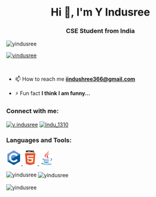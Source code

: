 <h1 align="center">Hi 👋, I'm Y Indusree</h1>
<h3 align="center">CSE Student from India</h3>

<p align="left"> <img src="https://komarev.com/ghpvc/?username=yindusree&label=Profile%20views&color=0e75b6&style=flat" alt="yindusree" /> </p>

<p align="left"> <a href="https://github.com/ryo-ma/github-profile-trophy"><img src="https://github-profile-trophy.vercel.app/?username=yindusree" alt="yindusree" /></a> </p>

<p align="left"> <a href="https://twitter.com/" target="blank"><img src="https://img.shields.io/twitter/follow/?logo=twitter&style=for-the-badge" alt="" /></a> </p>

- 📫 How to reach me **iindushree366@gmail.com**

- ⚡ Fun fact **I think I am funny...**

<h3 align="left">Connect with me:</h3>
<p align="left">
<a href="https://linkedin.com/in/y.indusree" target="blank"><img align="center" src="https://raw.githubusercontent.com/rahuldkjain/github-profile-readme-generator/master/src/images/icons/Social/linked-in-alt.svg" alt="y.indusree" height="30" width="40" /></a>
<a href="https://instagram.com/indu_1310" target="blank"><img align="center" src="https://raw.githubusercontent.com/rahuldkjain/github-profile-readme-generator/master/src/images/icons/Social/instagram.svg" alt="indu_1310" height="30" width="40" /></a>
</p>

<h3 align="left">Languages and Tools:</h3>
<p align="left"> <a href="https://www.cprogramming.com/" target="_blank" rel="noreferrer"> <img src="https://raw.githubusercontent.com/devicons/devicon/master/icons/c/c-original.svg" alt="c" width="40" height="40"/> </a> <a href="https://www.w3.org/html/" target="_blank" rel="noreferrer"> <img src="https://raw.githubusercontent.com/devicons/devicon/master/icons/html5/html5-original-wordmark.svg" alt="html5" width="40" height="40"/> </a> <a href="https://www.java.com" target="_blank" rel="noreferrer"> <img src="https://raw.githubusercontent.com/devicons/devicon/master/icons/java/java-original.svg" alt="java" width="40" height="40"/> </a> </p>

<p><img align="left" src="https://github-readme-stats.vercel.app/api/top-langs?username=yindusree&show_icons=true&locale=en&layout=compact" alt="yindusree" /></p>

<p>&nbsp;<img align="center" src="https://github-readme-stats.vercel.app/api?username=yindusree&show_icons=true&locale=en" alt="yindusree" /></p>

<p><img align="center" src="https://github-readme-streak-stats.herokuapp.com/?user=yindusree&" alt="yindusree" /></p>
